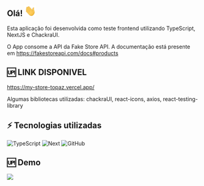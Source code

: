 ## Olá! <img src="https://raw.githubusercontent.com/victoralmeidadev/victoralmeidadev/master/wave.gif" width="30px">

Esta aplicação foi desenvolvida como teste frontend utilizando TypeScript, NextJS e ChackraUI.

O App consome a API da Fake Store API. A documentação está presente em https://fakestoreapi.com/docs#products

## 🆙 LINK DISPONIVEL

https://my-store-topaz.vercel.app/

Algumas bibliotecas utilizadas:
chackraUI,
react-icons,
axios,
react-testing-library

## ⚡ Tecnologias utilizadas

![TypeScript](https://img.shields.io/badge/-TypeScript-black?style=flat-square&logo=typescript)
![Next](https://img.shields.io/badge/-Next-black?style=flat-square&logo=next)
![GitHub](https://img.shields.io/badge/-GitHub-black?style=flat-square&logo=github)

## 🆙 Demo

<img src="https://user-images.githubusercontent.com/30902898/158092259-9c2d3e76-198d-44fb-b1f4-2289d8a7bba5.gif" width="850px">


